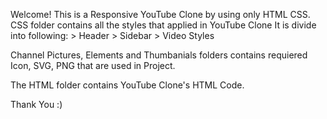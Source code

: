 Welcome!
This is a Responsive YouTube Clone by using only HTML CSS.
CSS folder contains all the styles that applied in YouTube Clone
    It is divide into following:
        > Header
        > Sidebar
        > Video Styles
        
Channel Pictures, Elements and Thumbanials folders contains requiered Icon, SVG, PNG that are used in Project.

The HTML folder contains YouTube Clone's HTML Code.

Thank You :)
